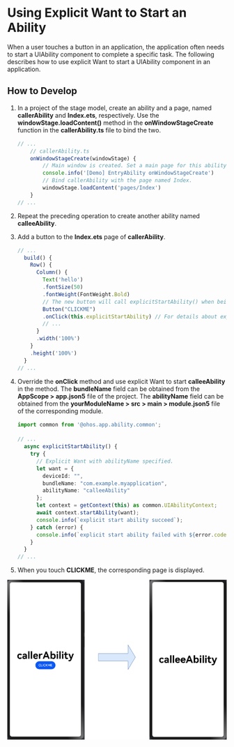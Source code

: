 # Using Explicit Want to Start an Ability


When a user touches a button in an application, the application often needs to start a UIAbility component to complete a specific task. The following describes how to use explicit Want to start a UIAbility component in an application.


## How to Develop

1. In a project of the stage model, create an ability and a page, named **callerAbility** and **Index.ets**, respectively. Use the **windowStage.loadContent()** method in the **onWindowStageCreate** function in the **callerAbility.ts** file to bind the two.
   
   ```ts
   // ...
       // callerAbility.ts
       onWindowStageCreate(windowStage) {
           // Main window is created. Set a main page for this ability.
           console.info('[Demo] EntryAbility onWindowStageCreate')
           // Bind callerAbility with the page named Index.
           windowStage.loadContent('pages/Index')
       }
   // ...
   ```

2. Repeat the preceding operation to create another ability named **calleeAbility**.

3. Add a button to the **Index.ets** page of **callerAbility**.
   
   ```ts
   // ...
     build() {
       Row() {
         Column() {
           Text('hello')
           .fontSize(50)
           .fontWeight(FontWeight.Bold)
           // The new button will call explicitStartAbility() when being touched.
           Button("CLICKME")
           .onClick(this.explicitStartAbility) // For details about explicitStartAbility, see the sample code below.
           // ...
         }
         .width('100%')
       }
       .height('100%')
     }
   // ...
   ```

4. Override the **onClick** method and use explicit Want to start **calleeAbility** in the method. The **bundleName** field can be obtained from the **AppScope > app.json5** file of the project. The **abilityName** field can be obtained from the **yourModuleName &gt; src &gt; main &gt; module.json5** file of the corresponding module.
   
   ```ts
   import common from '@ohos.app.ability.common';
   
   // ...
     async explicitStartAbility() {
       try {
         // Explicit Want with abilityName specified.
         let want = {
           deviceId: "",
           bundleName: "com.example.myapplication",
           abilityName: "calleeAbility"
         };
         let context = getContext(this) as common.UIAbilityContext;
         await context.startAbility(want);
         console.info(`explicit start ability succeed`);
       } catch (error) {
         console.info(`explicit start ability failed with ${error.code}`);
       }
     }
   // ...
   ```

5. When you touch **CLICKME**, the corresponding page is displayed.
   

<img src="figures/startAbilityWtExplicitWant.PNG" alt="startAbilityWtExplicitWant" style="zoom: 80%;" />